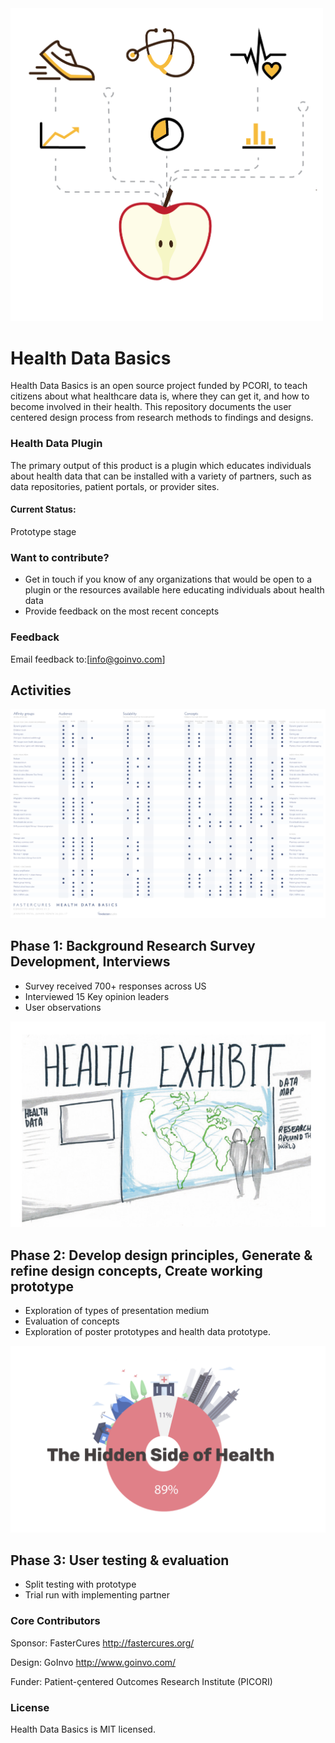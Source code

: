 

<img src="https://github.com/goinvo/HealthDataBasics/blob/master/2d_Visuals/Illustrations/Main_illustrations%20-03.png" width="500">

# Health Data Basics
Health Data Basics is an open source project funded by PCORI, to teach citizens about what healthcare data is, where they can get it, and how to become involved in their health. This repository documents the user centered design process from research methods to findings and designs. 

### Health Data Plugin 
The primary output of this product is a plugin which educates individuals about health data that can be installed with a variety of partners, such as data repositories, patient portals, or provider sites. 

#### Current Status: 
Prototype stage


### Want to contribute?
 * Get in touch if you know of any organizations that would be open to a plugin or the resources available here educating individuals about health data
 * Provide feedback on the most recent concepts
 
 ### Feedback 
Email feedback to:[info@goinvo.com] 

## Activities 

![Interview findings ](https://github.com/goinvo/HealthDataBasics/blob/master/Image_for_readme/Screen%20Shot%202018-01-31%20at%202.48.34%20PM.png "Title") 

## Phase 1: Background Research Survey Development, Interviews
* Survey received 700+ responses across US
* Interviewed 15 Key opinion leaders 
* User observations 

![Sketch concept ](https://github.com/goinvo/HealthDataBasics/blob/master/Image_for_readme/sketch_example.png "Title") 

## Phase 2: Develop design principles, Generate & refine design concepts, Create working prototype
* Exploration of types of presentation medium 
* Evaluation of concepts
* Exploration of poster prototypes and health data prototype. 


![image of prototype](https://github.com/goinvo/HealthDataBasics/blob/master/Image_for_readme/Screen%20Shot%202018-01-31%20at%202.14.20%20PM.png "Title")

## Phase 3: User testing & evaluation 
* Split testing with prototype
* Trial run with implementing partner



### Core Contributors

Sponsor: FasterCures http://fastercures.org/

Design: GoInvo http://www.goinvo.com/

Funder: Patient-çentered Outcomes Research Institute (PICORI)  

### License

Health Data Basics is MIT licensed.
